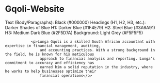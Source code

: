 # Gqoli-Website
Text (Body/Paragraphs): Black (#000000)
Headings (H1, H2, H3, etc.): Darker Shades of Blue
H1: Darker Blue (#1F4E79)
H2: Steel Blue (#3A6A91)
H3: Medium Dark Blue (#2F5D7A)
Background: Light Grey (#F5F5F5)

                <p>Lunga Gqoli is a skilled South African accountant with expertise in financial management, auditing,
                    and accounting practices. With a strong background in the field, he is known for his meticulous
                    approach to financial analysis and reporting. Lunga’s commitment to accuracy and efficiency has
                    earned him a solid reputation in the industry, where he works to help businesses optimize their
                    financial operations</p>